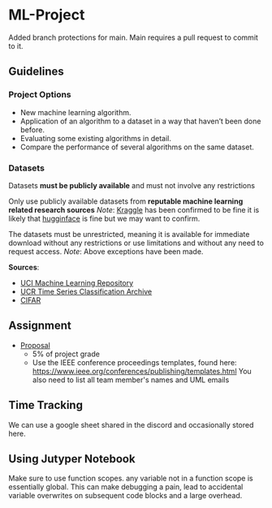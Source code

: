 # ML-Project
Added branch protections for main. Main requires a pull request to commit to it.

## Guidelines
### Project Options 
* New machine learning algorithm.
* Application of an algorithm to a dataset in a way that haven’t been done before.
* Evaluating some existing algorithms in detail.
* Compare the performance of several algorithms on the same dataset.
### Datasets
Datasets **must be publicly available** and must not involve any restrictions


Only use publicly available datasets from **reputable machine learning related research sources**
*Note*: [Kraggle](https://www.kaggle.com/) has been confirmed to be fine it is likely that [hugginface](https://huggingface.co/) is fine but we may want to confirm.  


The datasets must be unrestricted, meaning it is available for immediate download without any restrictions or use limitations and without any need to request access.
*Note*: Above exceptions have been made.  

**Sources**:
* [UCI Machine Learning Repository](https://archive.ics.uci.edu/)
* [UCR Time Series Classification Archive](https://www.cs.ucr.edu/~eamonn/time_series_data/)
* [CIFAR](https://www.cs.toronto.edu/~kriz/cifar.html)

## Assignment  
* [Proposal](./Proposal/README.md)
    * 5% of project grade
    * Use the IEEE conference proceedings templates, found here: https://www.ieee.org/conferences/publishing/templates.html You also need to list all team member's names and UML emails

## Time Tracking 
We can use a google sheet shared in the discord and occasionally stored here.

## Using Jutyper Notebook
Make sure to use function scopes. any variable not in a function scope is essentially global. This can make debugging a pain, lead to accidental variable overwrites on subsequent code blocks and a large overhead.